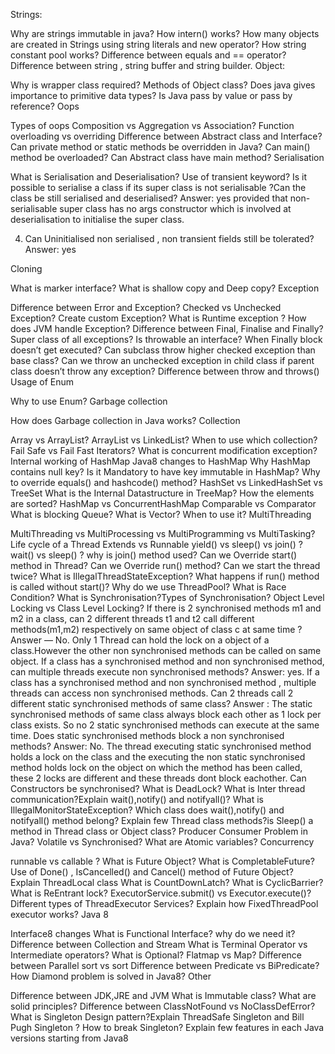 Strings:

Why are strings immutable in java?
How intern() works?
How many objects are created in Strings using string literals and new operator?
How string constant pool works?
Difference between equals and == operator?
Difference between string , string buffer and string builder.
Object:

Why is wrapper class required?
Methods of Object class?
Does java gives importance to primitive data types?
Is Java pass by value or pass by reference?
Oops

Types of oops
Composition vs Aggregation vs Association?
Function overloading vs overriding
Difference between Abstract class and Interface?
Can private method or static methods be overridden in Java?
Can main() method be overloaded?
Can Abstract class have main method?
Serialisation

What is Serialisation and Deserialisation?
Use of transient keyword?
Is it possible to serialise a class if its super class is not serialisable ?Can the class be still serialised and deserialised?
Answer: yes provided that non-serialisable super class has no args constructor which is involved at deserialisation to initialise the super class.

4. Can Uninitialised non serialised , non transient fields still be tolerated?Answer: yes

Cloning

What is marker interface?
What is shallow copy and Deep copy?
Exception

Difference between Error and Exception?
Checked vs Unchecked Exception?
Create custom Exception?
What is Runtime exception ?
How does JVM handle Exception?
Difference between Final, Finalise and Finally?
Super class of all exceptions?
Is throwable an interface?
When Finally block doesn’t get executed?
Can subclass throw higher checked exception than base class?
Can we throw an unchecked exception in child class if parent class doesn’t throw any exception?
Difference between throw and throws()
Usage of Enum

Why to use Enum?
Garbage collection

How does Garbage collection in Java works?
Collection

Array vs ArrayList?
ArrayList vs LinkedList? When to use which collection?
Fail Safe vs Fail Fast Iterators?
What is concurrent modification exception?
Internal working of HashMap
Java8 changes to HashMap
Why HashMap contains null key?
Is it Mandatory to have key immutable in HashMap?
Why to override equals() and hashcode() method?
HashSet vs LinkedHashSet vs TreeSet
What is the Internal Datastructure in TreeMap? How the elements are sorted?
HashMap vs ConcurrentHashMap
Comparable vs Comparator
What is blocking Queue?
What is Vector? When to use it?
MultiThreading

MultiThreading vs MultiProcessing vs MultiProgramming vs MultiTasking?
Life cycle of a Thread
Extends vs Runnable
yield() vs sleep() vs join() ?
wait() vs sleep() ?
why is join() method used?
Can we Override start() method in Thread?
Can we Override run() method?
Can we start the thread twice?
What is IllegalThreadStateException?
What happens if run() method is called without start()?
Why do we use ThreadPool?
What is Race Condition?
What is Synchronisation?Types of Synchronisation?
Object Level Locking vs Class Level Locking?
If there is 2 synchronised methods m1 and m2 in a class, can 2 different threads t1 and t2 call different methods(m1,m2) respectively on same object of class c at same time ?
Answer — No. Only 1 Thread can hold the lock on a object of a class.However the other non synchronised methods can be called on same object.
If a class has a synchronised method and non synchronised method, can multiple threads execute non synchronised methods?
Answer: yes. If a class has a synchronised method and non synchronised method , multiple threads can access non synchronised methods.
Can 2 threads call 2 different static synchronised methods of same class?
Answer : The static synchronised methods of same class always block each other as 1 lock per class exists. So no 2 static synchronised methods can execute at the same time.
Does static synchronised methods block a non synchronised methods?
Answer: No. The thread executing static synchronised method holds a lock on the class and the executing the non static synchronised method holds lock on the object on which the method has been called, these 2 locks are different and these threads dont block eachother.
Can Constructors be synchronised?
What is DeadLock?
What is Inter thread communication?Explain wait(),notify() and notifyall()?
What is IllegalMonitorStateException?
Which class does wait(),notify() and notifyall() method belong?
Explain few Thread class methods?is Sleep() a method in Thread class or Object class?
Producer Consumer Problem in Java?
Volatile vs Synchronised?
What are Atomic variables?
Concurrency

runnable vs callable ?
What is Future Object?
What is CompletableFuture?
Use of Done() , IsCancelled() and Cancel() method of Future Object?
Explain ThreadLocal class
What is CountDownLatch?
What is CyclicBarrier?
What is ReEntrant lock?
ExecutorService.submit() vs Executor.execute()?
Different types of ThreadExecutor Services?
Explain how FixedThreadPool executor works?
Java 8

Interface8 changes
What is Functional Interface? why do we need it?
Difference between Collection and Stream
What is Terminal Operator vs Intermediate operators?
What is Optional?
Flatmap vs Map?
Difference between Parallel sort vs sort
Difference between Predicate vs BiPredicate?
How Diamond problem is solved in Java8?
Other

Difference between JDK,JRE and JVM
What is Immutable class?
What are solid principles?
Difference between ClassNotFound vs NoClassDefError?
What is Singleton Design pattern?Explain ThreadSafe Singleton and Bill Pugh Singleton ?
How to break Singleton?
Explain few features in each Java versions starting from Java8
